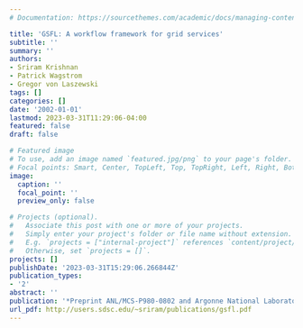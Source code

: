 ```yaml
---
# Documentation: https://sourcethemes.com/academic/docs/managing-content/

title: 'GSFL: A workflow framework for grid services'
subtitle: ''
summary: ''
authors:
- Sriram Krishnan
- Patrick Wagstrom
- Gregor von Laszewski
tags: []
categories: []
date: '2002-01-01'
lastmod: 2023-03-31T11:29:06-04:00
featured: false
draft: false

# Featured image
# To use, add an image named `featured.jpg/png` to your page's folder.
# Focal points: Smart, Center, TopLeft, Top, TopRight, Left, Right, BottomLeft, Bottom, BottomRight.
image:
  caption: ''
  focal_point: ''
  preview_only: false

# Projects (optional).
#   Associate this post with one or more of your projects.
#   Simply enter your project's folder or file name without extension.
#   E.g. `projects = ["internal-project"]` references `content/project/deep-learning/index.md`.
#   Otherwise, set `projects = []`.
projects: []
publishDate: '2023-03-31T15:29:06.266844Z'
publication_types:
- '2'
abstract: ''
publication: '*Preprint ANL/MCS-P980-0802 and Argonne National Laboratory*'
url_pdf: http://users.sdsc.edu/~sriram/publications/gsfl.pdf
---
```

